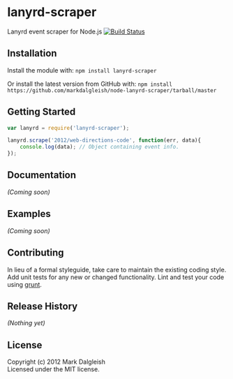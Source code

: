# lanyrd-scraper

Lanyrd event scraper for Node.js [![Build Status](https://secure.travis-ci.org/markdalgleish/node-lanyrd-scraper.png)](http://travis-ci.org/markdalgleish/node-lanyrd-scraper)

## Installation

Install the module with: `npm install lanyrd-scraper`

Or install the latest version from GitHub with: `npm install https://github.com/markdalgleish/node-lanyrd-scraper/tarball/master`

## Getting Started

```javascript
var lanyrd = require('lanyrd-scraper');

lanyrd.scrape('2012/web-directions-code', function(err, data){
	console.log(data); // Object containing event info.
});
```

## Documentation
_(Coming soon)_

## Examples
_(Coming soon)_

## Contributing
In lieu of a formal styleguide, take care to maintain the existing coding style. Add unit tests for any new or changed functionality. Lint and test your code using [grunt](https://github.com/cowboy/grunt).

## Release History
_(Nothing yet)_

## License
Copyright (c) 2012 Mark Dalgleish  
Licensed under the MIT license.
